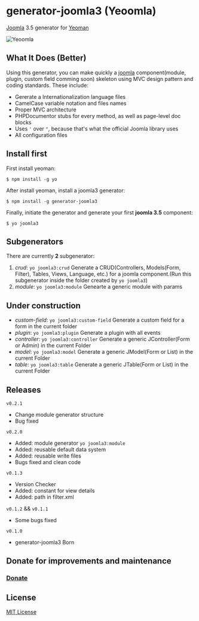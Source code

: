 # generator-joomla3 (Yeoomla)
[Joomla](http://joomla.org/) 3.5 generator for [Yeoman](http://yeoman.io/)

![Yeoomla](http://i.imgur.com/0z4xLYp.png?1 "Yeoomla")

## What It Does (Better)
Using this generator, you can make quickly a [joomla](http://joomla.org) component(module, plugin, custom field comming soon) skeleton using MVC design pattern and coding standards. These include:


* Gererate a Internationalization language files
* CamelCase variable notation and files names
* Proper MVC architecture
* PHPDocumentor stubs for every method, as well as page-level doc blocks
* Uses ``'`` over ``"``, because that's what the official Joomla library uses
* All configuration files


## Install first
First install yeoman:
```
$ npm install -g yo
```

After install yeoman, install a joomla3 generator:

```
$ npm install -g generator-joomla3
```

Finally, initiate the generator and generate your first **joomla 3.5** component:

```
$ yo joomla3
```

## Subgenerators
There are currently **2** subgenerator:

1. *crud*: ``yo joomla3:crud`` Generate a CRUD(Controllers, Models(Form, Filter), Tables, Views, Language, etc.) for a joomla component.(Run this subgenerator inside the folder created by ``yo joomla3``)
2. *module*: ``yo joomla3:module`` Genearte a generic module with params

## Under construction
- *custom-field*: ``yo joomla3:custom-field`` Generate a custom field for a form in the current folder
- *plugin*: ``yo joomla3:plugin`` Generate a plugin with all events
- *controller*: ``yo joomla3:controller`` Generate a generic JController(Form or Admin) in the current Folder
- *model*: ``yo joomla3:model`` Generate a generic JModel(Form or List) in the current Folder
- *table*: ``yo joomla3:table`` Generate a generic JTable(Form or List) in the current Folder

## Releases
``v0.2.1``
- Change module generator structure
- Bug fixed

``v0.2.0``
- Added: module generator ``yo joomla3:module``
- Added: reusable default data system
- Added: reusable write files
- Bugs fixed and clean code

``v0.1.3``
- Version Checker
- Added: constant for view details
- Added: path in filter.xml

``v0.1.2`` && ``v0.1.1``
- Some bugs fixed

``v0.1.0``
- generator-joomla3 Born

## Donate for improvements and maintenance
### [Donate](https://www.paypal.com/cgi-bin/webscr?cmd=_donations&business=VYEPJKUE4469A&lc=US&item_name=generator%2djoomla3&currency_code=USD&bn=PP%2dDonationsBF%3abtn_donateCC_LG%2egif%3aNonHosted)

## License
[MIT License](http://en.wikipedia.org/wiki/MIT_License)
